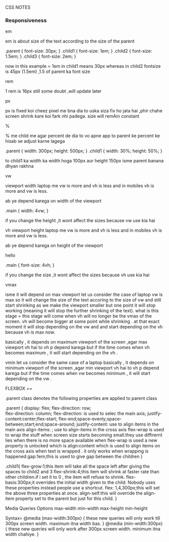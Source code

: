 CSS NOTES

<h3>Responsiveness</h3>

em

em is about size of the text according to the size of the parent

<div class="parent">
  <div class="child1"></div>
  <div class="child2"></div>
  <div class="child3"></div>
</div>

.parent {
font-size: 30px;
}
.child1 {
font-size: 1em;
}
.child2 {
font-size: 1.5em;
}
.child3 {
font-size: 2em;
}

now in this example = 1em in child1 means 30px whereas in child2 fontsize is 45px (1.5em) ,1.5 of parent ka font size

rem

1 rem is 16px
still some doubt ,will update later

px

px is fixed
koi cheez pixel me bna dia to uska siza fix ho jata hai ,phir chahe screen shrink kare koi fark nhi padega. size will remAin constant

%

% me child me agar percent de dia to vo apne app to parent ke percent ke hisab se adjust karne lagega

<div class="parent">
  <div class="child1"></div>
</div>

.parent {
width: 300px;
height: 500px;
}
.child1 {
width: 30%;
height: 50%;
}

to child1 ka width ka width hoga 100px aur height 150px
isme parent banana dhyan rakhna

vw

viewport width
laptop me vw is more and vh is less and in mobiles vh is more and vw is less.

ab ye depend karega on width of the viewport

<div class="main">
  
</div>

.main {
width: 4vw;
}

if you change the height ,it wont affect the sizes because vw use kia hai

vh
viewport height
laptop me vw is more and vh is less and in mobiles vh is more and vw is less.

ab ye depend karega on height of the viewport

<div class="main">
  hello
</div>

.main {
font-size: 4vh;
}

if you change the size ,it wont affect the sizes because vh use kia hai

vmax

isme it will depend on max viewport
let us consider the case of laptop vw is max so it will change the size of the text accoring to the size of vw and still start shrinking as we make the viewport smaller but one point it will stop working (meaning it will stop the further shrinking of the text).
what is this stage = this stage will come when vh will no longer be the vmax of the screen.
vh will become bigger at some point while shrinking . at that exact moment it will stop depending on the vw and and start depending on the vh because vh is max now.

basically , it depends on maximum viewport of the screen ,agar max viewport vh hai to vh p depend karega but if the time comes when vh becomes maximum , it will start depending on the vh .

vmin
let us consider the same case of a laptop
basically , it depends on minimum viewport of the screen ,agar min viewport vh hai to vh p depend karega but if the time comes when vw becomes minimum , it will start depending on the vw .

FLEXBOX ==

.parent class denotes the following properties are applied to parent class

.parent {
display: flex;
flex-direction: row;  
 flex-direction: column;
flex-direction: is used to selec the main axis;
justify-content:center;flex-start; flex-end;space-evenly;space-between;start;end;space-around;
justify-content: use to align items in the main axis
align-items: ; use to align-items in the cross axis
flex-wrap is used to wrap the stuff when screen size stsrts becoming small.they use diffirernt lies when there is no more space available
when flex-wrap is used a new property is unlocked which is align:content which is used to align items on the cross axis when text is wrapped . it only works when wrapping is happened.gap:1em;this is used to give gap between the children
}

.child1{
flex-grow:1;this item will take all the space left after giving the spaces to child2 and 3
flex-shrink:4;this item will shrink at faster rate than other children.if i set it to 0 , the item will refuse to shrink.
flex-basis:300px;it overrides the initial width given to the child.
Nobody uses these properties instead people use a shortcut.
flex: 1,4,300px;this will set the above three properties at once.
align-self:this will override the align-item property set to the parent but just for this child.
}

Media Queries
Options
max-width
min-width
max-height
min-height

Syntax=
@media (max-width:300px) {
these new queries will only work till 300px screen width.
maximum itna width bas.
}
@media (min-width:300px) {
these new queries will only work after 300px screen width.
minimum itna width chahiye.
}
